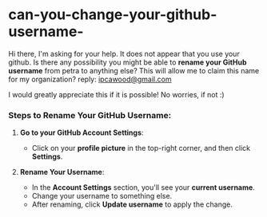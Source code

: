 # can-you-change-your-github-username-
Hi there, I'm asking for your help. It does not appear that you use your github. Is there any possibility you might be able to **rename your GitHub username** from petra to anything else? This will allow me to claim this name for my organization? reply: ipcawood@gmail.com

I would greatly appreciate this if it is possible! No worries, if not :) 

### **Steps to Rename Your GitHub Username:**

1. **Go to your GitHub Account Settings**:  
   - Click on your **profile picture** in the top-right corner, and then click **Settings**.

2. **Rename Your Username**:  
   - In the **Account Settings** section, you'll see your **current username**.
   - Change your username to something else.
   - After renaming, click **Update username** to apply the change.
